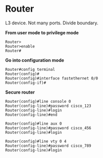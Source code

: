 # Router

L3 device. Not many ports. Divide boundary.

**From user mode to privilege mode**

```
Router>
Router>enable
Router#
```

**Go into configuration mode**

```
Router#config terminal
Router(config)#
Router(config)#interface fastethernet 0/0
Router(config-if)#
```

**Secure router**

```
Router(config)#line console 0
Router(config-line)#password cisco_123
Router(config-line)#login
Router(config-line)#end

Router(config)#line aux 0
Router(config-line)#password cisco_456
Router(config-line)#login

Router(config)#line vty 0 4
Router(config-line)#password cisco_789
Router(config-line)#login
```

